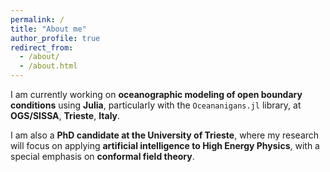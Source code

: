 ```yaml
---
permalink: /
title: "About me"
author_profile: true
redirect_from: 
  - /about/
  - /about.html
---
```


I am currently working on **oceanographic modeling of open boundary conditions** using **Julia**, particularly with the `Oceananigans.jl` library, at **OGS/SISSA**, **Trieste**, **Italy**.

I am also a **PhD candidate at the University of Trieste**, where my research will focus on applying **artificial intelligence to High Energy Physics**, with a special emphasis on **conformal field theory**.